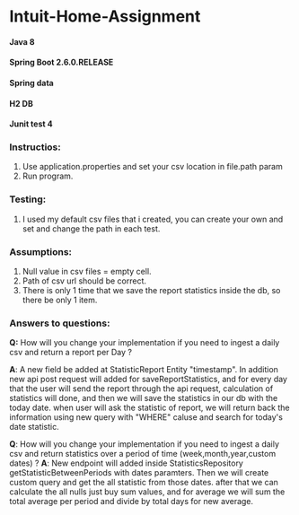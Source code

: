 # Intuit-Home-Assignment

#### Java 8
#### Spring Boot 2.6.0.RELEASE
#### Spring data
#### H2 DB
#### Junit test 4

### Instructios:

1. Use application.properties and set your csv location in file.path param
2. Run program.

### Testing:
1. I used my default csv files that i created, you can create your own and set and change the path in each test.

### Assumptions:
1. Null value in csv files = empty cell.
2. Path of csv url should be correct.
3. There is only 1 time that we save the report statistics inside the db, so there be only 1 item.

### Answers to questions:
**Q:** How will you change your implementation if you need to ingest a daily csv and return a
report per Day ?

**A**: A new field be added at StatisticReport Entity "timestamp". In addition new api post request will added for saveReportStatistics,  and for every day that the user will send the report through the api request, calculation of statistics will done, and then we will save the statistics in our db with the today date. when user will ask the statistic of report, we will return back the information using new query with "WHERE" caluse and search for today's date statistic.

**Q**: How will you change your implementation if you need to ingest a daily csv and return
statistics over a period of time (week,month,year,custom dates) ?
**A**: New endpoint will added inside StatisticsRepository getStatisticBetweenPeriods with dates paramters. Then we will create custom query and get the all statistic from those dates. after that we can calculate the all nulls just buy sum values, and for average we will sum the total average per period and divide by total days for new average.


